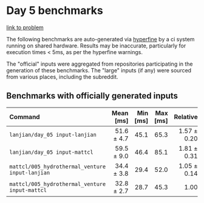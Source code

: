 # Day 5 benchmarks

[link to problem](http://adventofcode.com/2021/day/5)

The following benchmarks are auto-generated via [hyperfine](https://github.com/sharkdp/hyperfine) by a ci system running on shared hardware. Results may be inaccurate, particularly for execution times < 5ms, as per the hyperfine warnings.

The "official" inputs were aggregated from repositories participating in the generation of these benchmarks. The "large" inputs (if any) were sourced from various places, including the subreddit.

## Benchmarks with officially generated inputs
| Command | Mean [ms] | Min [ms] | Max [ms] | Relative |
|:---|---:|---:|---:|---:|
| `lanjian/day_05 input-lanjian` | 51.6 ± 4.7 | 45.1 | 65.3 | 1.57 ± 0.20 |
| `lanjian/day_05 input-mattcl` | 59.5 ± 9.0 | 46.4 | 85.1 | 1.81 ± 0.31 |
| `mattcl/005_hydrothermal_venture input-lanjian` | 34.4 ± 3.8 | 29.4 | 52.0 | 1.05 ± 0.14 |
| `mattcl/005_hydrothermal_venture input-mattcl` | 32.8 ± 2.7 | 28.7 | 45.3 | 1.00 |
